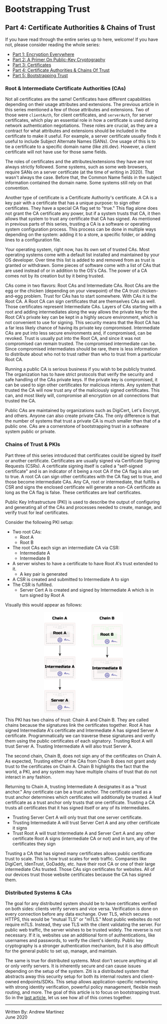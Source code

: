 # Bootstrapping Trust

## Part 4: Certificate Authorities & Chains of Trust

If you have read through the entire series up to here, welcome! If you
have not, please consider reading the whole series:

- [Part 1: Encryption Everywhere](./part-01.encryption-everywhere.md)
- [Part 2: A Primer On Public-Key Cryptography](./part-02.a-primer-on-public-key-cryptography.md)
- [Part 3: Certificates](./part-03.certificates.md)
- [Part 4: Certificate Authorities & Chains Of Trust](./part-04.certificate-authorities-and-chains-of-trust.md)
- [Part 5: Bootstrapping Trust](./part-05.bootstrapping-trust.md)


### Root & Intermediate Certificate Authorities (CAs)

Not all certificates are the same! Certificates have different
capabilities depending on their usage attributes and extensions. The
previous article in this series mentioned a few of those attributes and
extensions. Two of those were `clientAuth`, for client certificates, and
`serverAuth`, for server certificates, which play an essential role in
how a certificate is used during network authentication negotiations.
These roles are crucial, as they are a contract for what attributes and
extensions should be included in the certificate to make it useful. For
example, a server certificate usually finds it useful to include Subject
Alternate Names (SANs). One usage of this is to tie a certificate to a
specific domain name (like ziti.dev). However, a client certificate will
not have use for those same fields.

The roles of certificates and the attributes/extensions they have are
not always strictly followed. Some systems, such as some web browsers,
require SANs on a server certificate (at the time of writing in 2020).
That wasn't always the case. Before that, the Common Name fields in the
subject information contained the domain name. Some systems still rely
on that convention.

Another type of certificate is a Certificate Authority's certificate. A
CA is a key pair with a certificate that has a unique purpose: to sign
other certificates. They have a special CA flag set to "true." This flag
alone does not grant the CA certificate any power, but if a system
trusts that CA, it then allows that system to trust any certificate that
CA has signed. As mentioned in previous parts of this series, trusting a
CA is a software or operating system configuration process. This process
can be done in multiple ways depending on the system: adding it to a
store, a specific folder, or adding lines to a configuration file.

Your operating system, right now, has its own set of trusted CAs. Most
operating systems come with a default list installed and maintained by
your OS developer. Over time this list is added to and removed from as
trust is granted or withdrawn. Some pieces of software come with a list
of CAs that are used instead of or in addition to the OS's CAs. The
power of a CA comes not by its creation but by it being trusted.

CAs come in two flavors: Root CAs and Intermediate CAs. Root CAs are the
egg or the chicken (depending on your viewpoint) of the CA trust
chicken-and-egg problem. Trust for CAs has to start somewhere. With CAs
it is the Root CA. A Root CA can sign certificates that are themselves
CAs as well. Those certificates represent Intermediate CAs. Layers of
CAs starting with a root and adding intermediates along the way allows
the private key for the Root CA's private key can be kept in a highly
secure environment, which is not convenient to use for signing. This
security means that the Root CA has a far less likely chance of having
its private key compromised. Intermediate CAs are put into less secure
environments and, if compromised, can be revoked. Trust is usually put
into the Root CA, and since it was not compromised can remain trusted.
The compromised intermediate can be. Since compromised intermediates
should be rare, there is less information to distribute about who not to
trust rather than who to trust from a particular Root CA.

Running a public CA is serious business if you wish to be publicly
trusted. The organization has to have strict protocols that verify the
security and safe handling of the CAs private keys. If the private key
is compromised, it can be used to sign other certificates for malicious
intents. Any system that trusted the CA will now trust any of the
maliciously signed certificates. This can, and most likely will,
compromise all encryption on all connections that trusted the CA.

Public CAs are maintained by organizations such as DigiCert, Let's
Encrypt, and others. Anyone can also create private CAs. The only
difference is that the number of systems that trust a private CA is much
smaller than that of a public one. CAs are a cornerstone of
bootstrapping trust in a software system public or private.

### Chains of Trust & PKIs

Part three of this series introduced that certificates could be signed
by itself or another certificate. Certificates are usually signed via
Certificate Signing Requests (CSRs). A certificate signing itself is
called a "self-signed certificate" and is an indicator of it being a
root CA if the CA flag is also set to true. A root CA can sign other
certificates with the CA flag set to true, and those become intermediate
CAs. Any CA, root or intermediate, that fulfills a CSR and signs the
enclosed certificate will generate a non-CA certificate as long as the
CA flag is false. These certificates are leaf certificates.

Public Key Infrastructure (PKI) is used to describe the output of
configuring and generating all of the CAs and processes needed to
create, manage, and verify trust for leaf certificates.

Consider the following PKI setup:

- Two root CAs:
  - Root A
  - Root B
- The root CAs each sign an intermediate CA via CSR:
  - Intermediate A
  - Intermediate B
- A server wishes to have a certificate to have Root A's trust extended
  to it.
  - A key pair is generated
- A CSR is created and submitted to Intermediate A to sign
- The CSR is fulfilled.
  - Server Cert A is created and signed by Intermediate A which is in
    turn signed by Root A

Visually this would appear as follows:

<img src="./images/chains.png" style="width: 50%; margin: 0 auto; display: block;">

This PKI has two chains of trust: Chain A and Chain B. They are called
chains because the signatures link the certificates together. Root A has
signed Intermediate A's certificate and Intermediate A has signed Server
A certificate. Programmatically we can traverse these signatures and
verify them using the public certificates of each signatory. Trusting
Root A will trust Server A. Trusting Intermediate A will also trust
Server A.

The second chain, Chain B, does not sign any of the certificates on
Chain A. As expected, Trusting either of the CAs from Chain B does not
grant andy trust to the certificates on Chain A. Chain B highlights the
fact that the world, a PKI, and any system may have multiple chains of
trust that do not interact in any fashion.

Returning to Chain A, trusting Intermediate A designates it as a "trust
anchor." Any certificate can be a trust anchor. The certificate used as
a trust anchor determines which certificates will additionally be
trusted. A leaf certificate as a trust anchor only trusts that one
certificate. Trusting a CA trusts all certificates that it has signed
itself or any of its intermediates.

- Trusting Server Cert A will only trust that one server certificate.
- Trusting Intermediate A will trust Server Cert A and any other
  certificate it signs
- Trust Root A will trust Intermediate A and Server Cert A and any other
  certificate Root A signs (intermediate CA or not) and in turn, any of
  the certificates they sign

Trusting a CA that has signed many certificates allows public
certificate trust to scale. This is how trust scales for web traffic.
Companies like DigiCert, IdenTrust, GoDaddy, etc. have their root CA or
one of their large intermediate CAs trusted. Those CAs sign certificates
for websites. All of our devices trust those website certificates
because the CA has signed them.

### Distributed Systems & CAs

The goal for any distributed system should be to have certificates
verified on both sides: clients verify servers and vice versa.
Verification is done on every connection before any data exchange. Over
TLS, which secures HTTPS, this would be "mutual TLS" or "mTLS." Most
public websites do not require mTLS. Instead, they use TLS with the
client validating the server. For public web traffic, the server wishes
to be trusted widely. The reverse is not necessary. If it is, websites
use an additional form of authentications, like usernames and passwords,
to verify the client's identity. Public key cryptography is a stronger
authentication mechanism, but it is also difficult for the general
public to set up, manage, and maintain.

The same is true for distributed systems. Most don't secure anything at
all or only verify servers. It is inherently secure and can cause issues
depending on the setup of the system. Ziti is a distributed system that
abstracts away this security setup for both its internal routers and
client-owned endpoints/SDKs. This setup allows application-specific
networking with strong identity verification, powerful policy
management, flexible mesh routing, and more. The goal of this article is
to focus on bootstrapping trust. So in the
[last article](./part-05.bootstrapping-trust.md), let us see how all of
this comes together.

---

Written By: Andrew Martinez  
June 2020
